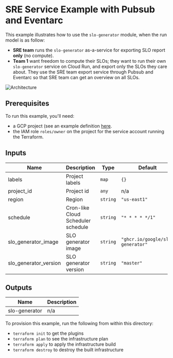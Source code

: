 # SRE Service Example with Pubsub and Eventarc

This example illustrates how to use the `slo-generator` module, when the run
model is as follow:

- **SRE team** runs the `slo-generator` as-a-service for exporting SLO report **only** (no compute).
- **Team 1** want freedom to compute their SLOs; they want to run their own
`slo-generator` service on Cloud Run, and export only the SLOs they care about.
They use the SRE team export service through Pubsub and Eventarc so that SRE
team can get an overview on all SLOs.

![Architecture](./arch.png)

## Prerequisites

To run this example, you'll need:

- a GCP project (see an example definition [here](../../test/setup/main.tf).
- the IAM role `roles/owner` on the project for the service account running the Terraform.


<!-- BEGINNING OF PRE-COMMIT-TERRAFORM DOCS HOOK -->
## Inputs

| Name | Description | Type | Default | Required |
|------|-------------|------|---------|:--------:|
| labels | Project labels | `map` | `{}` | no |
| project\_id | Project id | `any` | n/a | yes |
| region | Region | `string` | `"us-east1"` | no |
| schedule | Cron-like Cloud Scheduler schedule | `string` | `"* * * * */1"` | no |
| slo\_generator\_image | SLO generator image | `string` | `"ghcr.io/google/slo-generator"` | no |
| slo\_generator\_version | SLO generator version | `string` | `"master"` | no |

## Outputs

| Name | Description |
|------|-------------|
| slo-generator | n/a |

<!-- END OF PRE-COMMIT-TERRAFORM DOCS HOOK -->

To provision this example, run the following from within this directory:
- `terraform init` to get the plugins
- `terraform plan` to see the infrastructure plan
- `terraform apply` to apply the infrastructure build
- `terraform destroy` to destroy the built infrastructure
